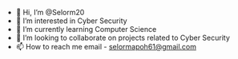 - 👋 Hi, I’m @Selorm20
- 👀 I’m interested in Cyber Security
- 🌱 I’m currently learning Computer Science
- 💞️ I’m looking to collaborate on projects related to Cyber Security
- 📫 How to reach me email - selormapoh61@gmail.com

<!---
Selorm20/Selorm20 is a ✨ special ✨ repository because its `README.md` (this file) appears on your GitHub profile.
You can click the Preview link to take a look at your changes.
--->
